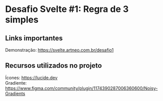 # Desafio Svelte #1: Regra de 3 simples

## Links importantes  
Demonstração: https://svelte.artneo.com.br/desafio1

## Recursos utilizados no projeto 
Ícones: https://lucide.dev  
Gradiente: https://www.figma.com/community/plugin/1174390287006360600/Noisy-Gradients  